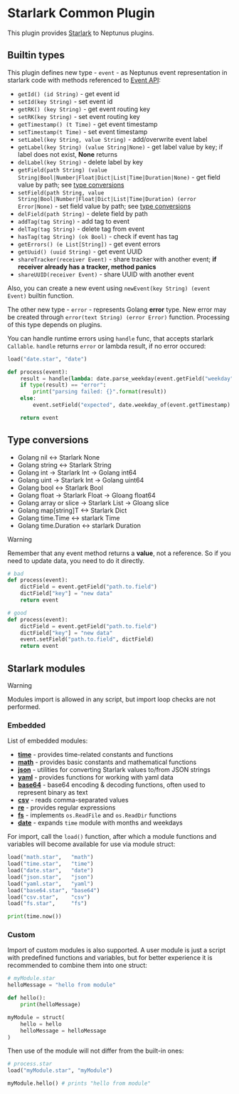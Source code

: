 # Starlark Common Plugin

This plugin provides [Starlark](https://github.com/google/starlark-go/blob/master/doc/spec.md) to Neptunus plugins.

## Builtin types

This plugin defines new type - `event` - as Neptunus event representation in starlark code with methods referenced to [Event API](../../../docs/DATA_MODEL.md):
 - `getId() (id String)` - get event id
 - `setId(key String)` - set event id
 - `getRK() (key String)` - get event routing key
 - `setRK(key String)` - set event routing key
 - `getTimestamp() (t Time)` - get event timestamp
 - `setTimestamp(t Time)` - set event timestamp
 - `setLabel(key String, value String)` - add/overwrite event label
 - `getLabel(key String) (value String|None)` - get label value by key; if label does not exist, **None** returns
 - `delLabel(key String)` - delete label by key
 - `getField(path String) (value String|Bool|Number|Float|Dict|List|Time|Duration|None)` - get field value by path; see [type conversions](../../common/starlark/README.md#type-conversions)
 - `setField(path String, value String|Bool|Number|Float|Dict|List|Time|Duration) (error Error|None)` - set field value by path; see [type conversions](../../common/starlark/README.md#type-conversions)
 - `delField(path String)` - delete field by path
 - `addTag(tag String)` - add tag to event
 - `delTag(tag String)` - delete tag from event
 - `hasTag(tag String) (ok Bool)` - check if event has tag
 - `getErrors() (e List[String])` - get event errors
 - `getUuid() (uuid String)` - get event UUID
 - `shareTracker(receiver Event)` - share tracker with another event; **if receiver already has a tracker, method panics**
 - `shareUUID(receiver Event)` - share UUID with another event

Also, you can create a new event using `newEvent(key String) (event Event)` builtin function.

The other new type - `error` - represents Golang **error** type. New error may be created through `error(text String) (error Error)` function. Processing of this type depends on plugins.

You can handle runtime errors using `handle` func, that accepts starlark `Callable`. `handle` returns `error` or lambda result, if no error occured:
```python
load("date.star", "date")

def process(event):
    result = handle(lambda: date.parse_weekday(event.getField("weekday")))
    if type(result) == "error":
        print("parsing failed: {}".format(result))
    else:
        event.setField("expected", date.weekday_of(event.getTimestamp) == result)

    return event
```

## Type conversions
 - Golang nil <-> Starlark None
 - Golang string <-> Starlark String
 - Golang int -> Starlark Int -> Golang int64
 - Golang uint -> Starlark Int -> Golang uint64
 - Golang bool <-> Starlark Bool
 - Golang float -> Starlark Float -> Gloang float64
 - Golang array or slice -> Starlark List -> Gloang slice
 - Golang map[string]T <-> Starlark Dict
 - Golang time.Time <-> starlark Time
 - Golang time.Duration <-> starlark Duration

> [!WARNING]  
> Remember that any event method returns a **value**, not a reference. So if you need to update data, you need to do it directly.

```python
# bad
def process(event):
    dictField = event.getField("path.to.field")
    dictField["key"] = "new data"
    return event

# good
def process(event):
    dictField = event.getField("path.to.field")
    dictField["key"] = "new data"
    event.setField("path.to.field", dictField)
    return event

```

## Starlark modules

> [!WARNING]   
> Modules import is allowed in any script, but import loop checks are not performed.

### Embedded

List of embedded modules:
 - **[time](https://pkg.go.dev/go.starlark.net/lib/time)** - provides time-related constants and functions
 - **[math](https://pkg.go.dev/go.starlark.net/lib/math)** - provides basic constants and mathematical functions
 - **[json](https://pkg.go.dev/go.starlark.net/lib/json)** - utilities for converting Starlark values to/from JSON strings
 - **[yaml](https://github.com/qri-io/starlib/tree/master/encoding/yaml)** - provides functions for working with yaml data
 - **[base64](https://github.com/qri-io/starlib/tree/master/encoding/base64)** - base64 encoding & decoding functions, often used to represent binary as text
 - **[csv](https://github.com/qri-io/starlib/tree/master/encoding/csv)** - reads comma-separated values
 - **[re](https://github.com/qri-io/starlib/tree/master/re)** - provides regular expressions
 - **[fs](../../../pkg/starlarkfs/)** - implements `os.ReadFile` and `os.ReadDir` functions
 - **[date](../../../pkg/starlarkdate/)** - expands `time` module with months and weekdays

For import, call the `load()` function, after which a module functions and variables will become available for use via module struct:
```python
load("math.star",   "math")
load("time.star",   "time")
load("date.star",   "date")
load("json.star",   "json")
load("yaml.star",   "yaml")
load("base64.star", "base64")
load("csv.star",    "csv")
load("fs.star",     "fs")

print(time.now())
```

### Custom

Import of custom modules is also supported. A user module is just a script with predefined functions and variables, but for better experience it is recommended to combine them into one struct:
```python
# myModule.star
helloMessage = "hello from module"

def hello():
    print(helloMessage)

myModule = struct(
    hello = hello
    helloMessage = helloMessage
)
```

Then use of the module will not differ from the built-in ones:
```python
# process.star
load("myModule.star", "myModule")

myModule.hello() # prints "hello from module"
```
